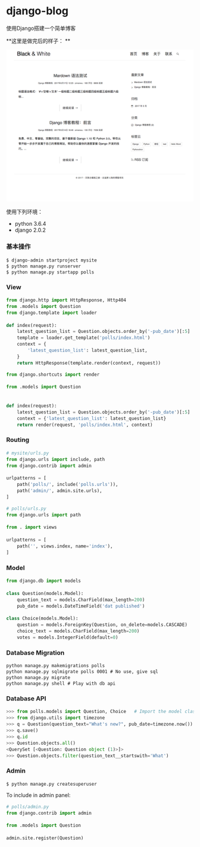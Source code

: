 # django-blog
使用Django搭建一个简单博客

**这里是做完后的样子： **

![GitHub Logo](demo.png)

使用下列环境：
- python 3.6.4
- django 2.0.2

### 基本操作

```shell
$ django-admin startproject mysite
$ python manage.py runserver
$ python manage.py startapp polls
```
### View

```python
from django.http import HttpResponse, Http404
from .models import Question
from django.template import loader

def index(request):
    latest_question_list = Question.objects.order_by('-pub_date')[:5]
    template = loader.get_template('polls/index.html')
    context = {
        'latest_question_list': latest_question_list,
    }
    return HttpResponse(template.render(context, request))
```

```python
from django.shortcuts import render

from .models import Question


def index(request):
    latest_question_list = Question.objects.order_by('-pub_date')[:5]
    context = {'latest_question_list': latest_question_list}
    return render(request, 'polls/index.html', context)
```
    

### Routing

```python
# mysite/urls.py
from django.urls import include, path
from django.contrib import admin

urlpatterns = [
    path('polls/', include('polls.urls')),
    path('admin/', admin.site.urls),
]
```

```python
# polls/urls.py
from django.urls import path

from . import views

urlpatterns = [
    path('', views.index, name='index'),
]
```

### Model
```python
from django.db import models

class Question(models.Model):
    question_text = models.CharField(max_length=200)
    pub_date = models.DateTimeField('dat published')

class Choice(models.Model):
    question = models.ForeignKey(Question, on_delete=models.CASCADE)
    choice_text = models.CharField(max_length=200)
    votes = models.IntegerField(default=0)
```

### Database Migration
```
python manage.py makemigrations polls
python manage.py sqlmigrate polls 0001 # No use, give sql
python manage.py migrate
python manage.py shell # Play with db api
```

### Database API
```python
>>> from polls.models import Question, Choice   # Import the model classes we just wrote.
>>> from django.utils import timezone
>>> q = Question(question_text="What's new?", pub_date=timezone.now())
>>> q.save()
>>> q.id
>>> Question.objects.all()
<QuerySet [<Question: Question object (1)>]>
>>> Question.objects.filter(question_text__startswith='What')
```

### Admin
```
$ python manage.py createsuperuser
```

To include in admin panel:
```python
# polls/admin.py
from django.contrib import admin

from .models import Question

admin.site.register(Question)
```
